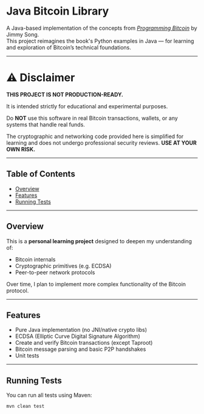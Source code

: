 # Java Bitcoin Library

A Java-based implementation of the concepts from [*Programming Bitcoin*](https://github.com/jimmysong/programmingbitcoin) by Jimmy Song.  
This project reimagines the book's Python examples in Java — for learning and exploration of Bitcoin’s technical foundations.

---

# ⚠️ Disclaimer

**THIS PROJECT IS NOT PRODUCTION-READY.**

It is intended strictly for educational and experimental purposes.

Do **NOT** use this software in real Bitcoin transactions, wallets,
or any systems that handle real funds.

The cryptographic and networking code provided here is simplified
for learning and does not undergo professional security reviews.
**USE AT YOUR OWN RISK.**

---

## Table of Contents

- [Overview](#overview)
- [Features](#features)
- [Running Tests](#running-tests)

---

## Overview

This is a **personal learning project** designed to deepen my understanding of:

- Bitcoin internals
- Cryptographic primitives (e.g. ECDSA)
- Peer-to-peer network protocols

Over time, I plan to implement more complex functionality of the Bitcoin protocol.

---

## Features

- Pure Java implementation (no JNI/native crypto libs)
- ECDSA (Elliptic Curve Digital Signature Algorithm)
- Create and verify Bitcoin transactions (except Taproot)
- Bitcoin message parsing and basic P2P handshakes
- Unit tests

---

## Running Tests

You can run all tests using Maven:

```bash
mvn clean test
